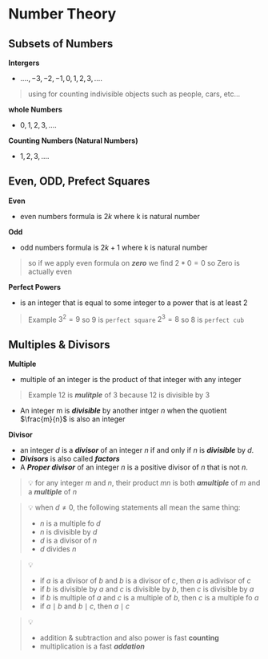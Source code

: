# Number Theory
## Subsets of Numbers 
**Intergers**
- $...., -3, -2, -1, 0, 1, 2, 3, ....$
> using for counting indivisible objects  such as people, cars, etc...

**whole Numbers**
- $0, 1, 2, 3, ....$

**Counting Numbers (Natural Numbers)**
- $1, 2, 3, ....$

## Even, ODD, Prefect Squares
**Even**
- even numbers formula is $2k$ where k is natural number

**Odd**
- odd numbers formula is $2k + 1$ where k is natural number

>so if we apply even formula on ***zero*** we find $2 * 0 = 0$ so Zero is actually even

**Perfect Powers**
- is an integer that is equal to some integer to a power that is at least 2
>Example 
>$3^2 = 9$ so $9$ is `perfect square`
>$2^3 = 8$ so $8$ is `perfect cub`


## Multiples & Divisors
**Multiple**
- multiple of an integer is the product of that integer with any integer 
>Example
>$12$ is ***mulitple*** of $3$ because $12$ is divisible by 3

- An integer m is ***divisible*** by another intger $n$ when the quotient $\frac{m}{n}$ is also an integer


**Divisor**
- an integer $d$ is a ***divisor*** of an integer $n$ if and only if $n$ is ***divisible*** by $d$.
- ***Divisors*** is also called ***factors***
- A ***Proper divisor*** of an integer $n$ is a positive divisor of $n$ that is not $n$.


>💡 for any integer $m$ and $n$, their product $mn$ is both ***amultiple*** of $m$ and a ***multiple*** of $n$


>💡 when $d\neq0$, the following statements all mean the same thing:
>- $n$ is a multiple fo $d$
>- $n$ is divisible by $d$
>- $d$ is a divisor of $n$
>- $d$ divides $n$

>💡
>- if $a$ is a divisor of $b$ and $b$ is a divisor of $c$, then $a$ is adivisor of $c$
>- if $b$ is divisible by $a$ and $c$ is divisible by $b$, then $c$ is divisible by $a$
>- if $b$ is multiple of $a$ and $c$ is a multiple of $b$, then $c$ is a multiple fo $a$
>- if $a \mid b$ and $b \mid c$, then $a \mid c$

>💡
>- addition & subtraction and also power is fast **counting**
>- multiplication is a fast ***addation***